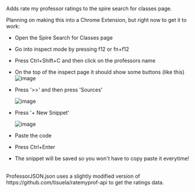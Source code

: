 Adds rate my professor ratings to the spire search for classes page. 

Planning on making this into a Chrome Extension, but right now to get it to work:
- Open the Spire Search for Classes page 
- Go into inspect mode by pressing f12 or fn+f12
- Press Ctrl+Shift+C and then click on the professors name

- On the top of the inspect page it should show some buttons (like this)
  ![image](https://user-images.githubusercontent.com/115051423/204680471-f27a504a-ca3d-45bb-9b83-44bbbeb604f3.png)
  
- Press '>>' and then press 'Sources'

  ![image](https://user-images.githubusercontent.com/115051423/204680457-22ddcc8a-7b10-486a-a480-8865a92de553.png)

- Press '+ New Snippet'

  ![image](https://user-images.githubusercontent.com/115051423/204680549-2e9f0e6b-6668-4c17-abaa-31d3dc9d4623.png)

- Paste the code 
- Press Ctrl+Enter
- The snippet will be saved so you won't have to copy paste it everytime!
<br />
ProfessorJSON.json uses a slightly modified version of https://github.com/tisuela/ratemyprof-api to get the ratings data. 
